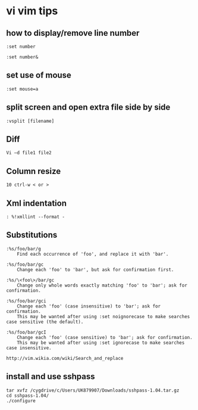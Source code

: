 # vi vim tips


## how to display/remove line number 
    :set number

    :set number&


## set use of mouse

    :set mouse=a

## split screen and open extra file side by side


    :vsplit [filename]


## Diff

    Vi –d file1 file2

## Column resize
    10 ctrl-w < or >

## Xml indentation
    : %!xmllint --format -

## Substitutions

    :%s/foo/bar/g
        Find each occurrence of 'foo', and replace it with 'bar'.

    :%s/foo/bar/gc
        Change each 'foo' to 'bar', but ask for confirmation first.

    :%s/\<foo\>/bar/gc
        Change only whole words exactly matching 'foo' to 'bar'; ask for confirmation.

    :%s/foo/bar/gci
        Change each 'foo' (case insensitive) to 'bar'; ask for confirmation.
        This may be wanted after using :set noignorecase to make searches case sensitive (the default).

    :%s/foo/bar/gcI
        Change each 'foo' (case sensitive) to 'bar'; ask for confirmation.
        This may be wanted after using :set ignorecase to make searches case insensitive.

    http://vim.wikia.com/wiki/Search_and_replace

## install and use sshpass

    tar xvfz /cygdrive/c/Users/UK879907/Downloads/sshpass-1.04.tar.gz
    cd sshpass-1.04/
    ./configure

